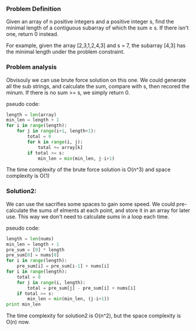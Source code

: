 ### Problem Definition

Given an array of n positive integers and a positive integer s, find the minimal length of a contiguous subarray of which the sum ≥ s. If there isn't one, return 0 instead.

For example, given the array [2,3,1,2,4,3] and s = 7,
the subarray [4,3] has the minimal length under the problem constraint.

### Problem analysis
Obvisouly we can use brute force solution on this one. We could generate all the sub strings, and calculate the sum, compare with s, then recored the minum. If there is no sum >= s, we simply return 0.

pseudo code:
```python
length = len(array)
min_len = length + 1
for i in range(length):
    for j in range(i+1, length+1):
        total = 0
        for k in range(i, j):
            total += array[k]
        if total >= s:
            min_len = min(min_len, j-i+1)
```

The time complexity of the brute force solution is O(n^3) and space complexity is O(1)

### Solution2:
We can use the sacrifies some spaces to gain some speed. We could pre-calculate the sums of elments at each point, and store it in an array for later use. This way we don't need to calculate sums in a loop each time.

pseudo code:
```python
length = len(nums)
min_len = length + 1
pre_sum = [0] * length
pre_sum[0] = nums[0]
for i in range(length):
    pre_sum[i] = pre_sum[i-1] + nums[i]
for i in range(length):
    total = 0
    for j in range(i, length):
        total = pre_sum[j] - pre_sum[i] + nums[i]
    if total >= s:
        min_len = min(min_len, (j-i+1))
print min_len
```
The time complexity for solution2 is O(n^2), but the space complexity is O(n) now.

